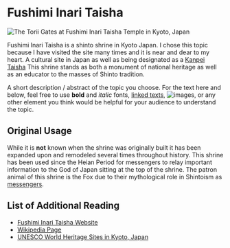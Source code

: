 # Fushimi Inari Taisha
![The Torii Gates at Fushimi Inari Taisha Temple in Kyoto, Japan](https://upload.wikimedia.org/wikipedia/commons/0/0e/Torii_path_with_lantern_at_Fushimi_Inari_Taisha_Shrine%2C_Kyoto%2C_Japan.jpg)

Fushimi Inari Taisha is a shinto shrine in Kyoto Japan. I chose this topic because I have visited the site many times and it is near and dear to my heart. A cultural site in Japan as well as being designated as a [Kanpei Taisha](https://en.wikipedia.org/wiki/Modern_system_of_ranked_Shinto_shrines) This shrine stands as both a monument of national heritage as well as an educator to the masses of Shinto tradition.

A short description / abstract of the topic you choose. For the text here and below, feel free to use **bold** and *italic* fonts, [linked texts](url),  ![images](url), or any other element you think would be helpful for your audience to understand the topic.


## Original Usage
While it is **not** known when the shrine was originally built it has been expanded upon and remodeled several times throughout history. This shrine has been used since the Heian Period for messengers to relay important information to the God of Japan sitting at the top of the shrine. The patron animal of this shrine is the Fox due to their mythological role in Shintoism as [messengers](https://en.wikipedia.org/wiki/Kitsune).


## List of Additional Reading
- [Fushimi Inari Taisha Website](https://inari.jp/en/)
- [Wikipedia Page](https://en.wikipedia.org/wiki/Fushimi_Inari-taisha)
- [UNESCO World Heritage Sites in Kyoto, Japan](https://www.insidekyoto.com/kyoto-unesco-world-heritage-sites)
